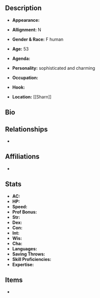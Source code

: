 ## Description
- **Appearance:** 

- **Allignment:** N

- **Gender & Race:** F human

- **Age:** 53

- **Agenda:** 

- **Personality:** sophisticated and charming

- **Occupation:** 

- **Hook:** 

- **Location:** [[Sharn]]

## Bio


## Relationships
- 

## Affiliations
- 

## Stats
- **AC:** 
- **HP:** 
- **Speed:** 
- **Prof Bonus:** 
- **Str:** 
- **Dex:** 
- **Con:** 
- **Int:** 
- **Wis:** 
- **Cha:** 
- **Languages:** 
- **Saving Throws:** 
- **Skill Proficiencies:** 
- **Expertise:** 


## Items
- 
